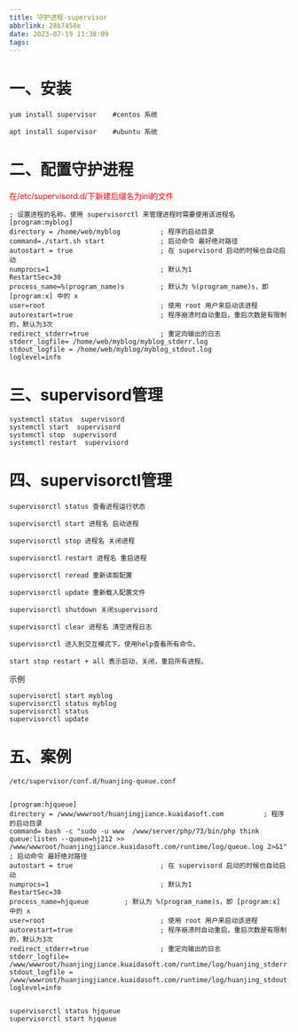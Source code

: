```yaml
---
title: 守护进程-supervisor
abbrlink: 28b7458e
date: 2023-07-19 11:38:09
tags:
---
```


# 一、安装

    yum install supervisor    #centos 系统
    
    apt install supervisor    #ubuntu 系统
    
    
# 二、配置守护进程   

<font color='red'>在/etc/supervisord.d/下新建后缀名为ini的文件</font>

    ; 设置进程的名称，使用 supervisorctl 来管理进程时需要使用该进程名
    [program:myblog] 
    directory = /home/web/myblog          ; 程序的启动目录
    command=./start.sh start              ; 启动命令 最好绝对路径
    autostart = true                      ; 在 supervisord 启动的时候也自动启动
    numprocs=1                            ; 默认为1
    RestartSec=30
    process_name=%(program_name)s         ; 默认为 %(program_name)s，即 [program:x] 中的 x
    user=root                             ; 使用 root 用户来启动该进程
    autorestart=true                      ; 程序崩溃时自动重启，重启次数是有限制的，默认为3次
    redirect_stderr=true                  ; 重定向输出的日志
    stderr_logfile= /home/web/myblog/myblog_stderr.log
    stdout_logfile = /home/web/myblog/myblog_stdout.log
    loglevel=info
    
# 三、supervisord管理

    systemctl status  supervisord
    systemctl start  supervisord  
    systemctl stop  supervisord  
    systemctl restart  supervisord  
   
# 四、supervisorctl管理    
    
    supervisorctl status 查看进程运行状态
    
    supervisorctl start 进程名 启动进程
    
    supervisorctl stop 进程名 关闭进程
    
    supervisorctl restart 进程名 重启进程
    
    supervisorctl reread 重新读取配置
    
    supervisorctl update 重新载入配置文件
    
    supervisorctl shutdown 关闭supervisord
    
    supervisorctl clear 进程名 清空进程日志
    
    supervisorctl 进入到交互模式下。使用help查看所有命令。
    
    start stop restart + all 表示启动，关闭，重启所有进程。
    
示例

    supervisorctl start myblog
    supervisorctl status myblog
    supervisorctl status 
    supervisorctl update
    
# 五、案例


    /etc/supervisor/conf.d/huanjing-queue.conf
    
    
    [program:hjqueue]
    directory = /www/wwwroot/huanjingjiance.kuaidasoft.com          ; 程序的启动目录
    command= bash -c "sudo -u www  /www/server/php/73/bin/php think queue:listen --queue=hj212 >> /www/wwwroot/huanjingjiance.kuaidasoft.com/runtime/log/queue.log 2>&1"          ; 启动命令 最好绝对路径
    autostart = true                      ; 在 supervisord 启动的时候也自动启动
    numprocs=1                            ; 默认为1
    RestartSec=30
    process_name=hjqueue         ; 默认为 %(program_name)s，即 [program:x] 中的 x
    user=root                             ; 使用 root 用户来启动该进程
    autorestart=true                      ; 程序崩溃时自动重启，重启次数是有限制的，默认为3次
    redirect_stderr=true                  ; 重定向输出的日志
    stderr_logfile= /www/wwwroot/huanjingjiance.kuaidasoft.com/runtime/log/huanjing_stderr.log
    stdout_logfile = /www/wwwroot/huanjingjiance.kuaidasoft.com/runtime/log/huanjing_stdout.log
    loglevel=info
    
    
    supervisorctl status hjqueue
    supervisorctl start hjqueue
    
    
    
    

        